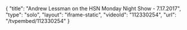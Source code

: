 {
    "title": "Andrew Lessman on the HSN Monday Night Show - 7.17.2017",
    "type": "solo",
    "layout": "iframe-static",
    "videoId": "112330254",
    "url": "\/tvpembed\/112330254"
}